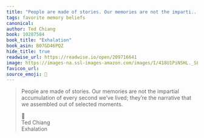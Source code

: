 ```yaml
---
title: "People are made of stories. Our memories are not the imparti..."
tags: favorite memory beliefs
canonical: 
author: Ted Chiang
book: 10287584
book_title: "Exhalation"
book_asin: B07GD46PQZ
hide_title: true
readwise_url: https://readwise.io/open/209716641
image: https://images-na.ssl-images-amazon.com/images/I/418U1PiNSHL._SL200_.jpg
favicon_url: 
source_emoji: 📕
---
```


> People are made of stories. Our memories are not the impartial accumulation of every second we’ve lived; they’re the narrative that we assembled out of selected moments.
> <div class="quoteback-footer"><div class="quoteback-avatar"><span class="mini-emoji"> 📕</span></div><div class="quoteback-metadata"><div class="metadata-inner"><span style="display:none">FROM:</span><div aria-label="Ted Chiang" class="quoteback-author"> Ted Chiang</div><div aria-label="Exhalation" class="quoteback-title"> Exhalation</div></div></div></div>